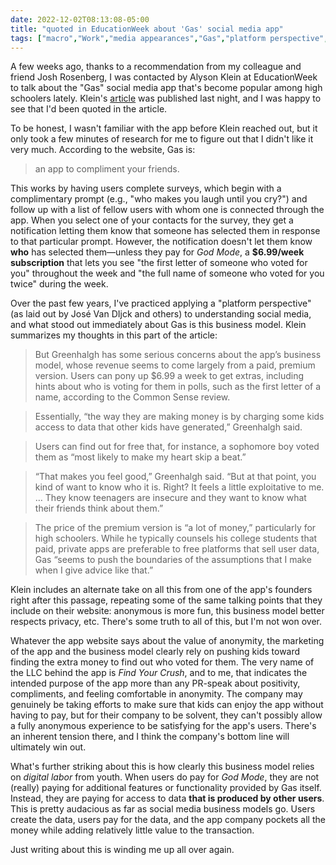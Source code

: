 ```yaml
---
date: 2022-12-02T08:13:08-05:00
title: "quoted in EducationWeek about 'Gas' social media app"
tags: ["macro","Work","media appearances","Gas","platform perspective","EducationWeek","Josh Rosenberg","digital labor","José Van Dijck","business model","ClassDojo"]
---
```

A few weeks ago, thanks to a recommendation from my colleague and friend Josh Rosenberg, I was contacted by Alyson Klein at EducationWeek to talk about the "Gas" social media app that's become popular among high schoolers lately. Klein's [article](https://www.edweek.org/technology/gas-is-the-latest-app-to-catch-fire-with-kids-what-you-need-to-know-about-it/2022/12) was published last night, and I was happy to see that I'd been quoted in the article. 

To be honest, I wasn't familiar with the app before Klein reached out, but it only took a few minutes of research for me to figure out that I didn't like it very much. According to the website, Gas is:

> an app to compliment your friends.

This works by having users complete surveys, which begin with a complimentary prompt (e.g., "who makes you laugh until you cry?") and follow up with a list of fellow users with whom one is connected through the app. When you select one of your contacts for the survey, they get a notification letting them know that someone has selected them in response to that particular prompt. However, the notification doesn't let them know **who** has selected them—unless they pay for *God Mode*, a **$6.99/week subscription** that lets you see "the first letter of someone who voted for you" throughout the week and "the full name of someone who voted for you twice" during the week. 

Over the past few years, I've practiced applying a "platform perspective" (as laid out by José Van DIjck and others) to understanding social media, and what stood out immediately about Gas is this business model. Klein summarizes my thoughts in this part of the article: 

> But Greenhalgh has some serious concerns about the app’s business model, whose revenue seems to come largely from a paid, premium version. Users can pony up $6.99 a week to get extras, including hints about who is voting for them in polls, such as the first letter of a name, according to the Common Sense review.

> Essentially, “the way they are making money is by charging some kids access to data that other kids have generated,” Greenhalgh said.

> Users can find out for free that, for instance, a sophomore boy voted them as “most likely to make my heart skip a beat.”

> “That makes you feel good,” Greenhalgh said. “But at that point, you kind of want to know who it is. Right? It feels a little exploitative to me. … They know teenagers are insecure and they want to know what their friends think about them.”

> The price of the premium version is “a lot of money,” particularly for high schoolers. While he typically counsels his college students that paid, private apps are preferable to free platforms that sell user data, Gas “seems to push the boundaries of the assumptions that I make when I give advice like that.”

Klein includes an alternate take on all this from one of the app's founders right after this passage, repeating some of the same talking points that they include on their website: anonymous is more fun, this business model better respects privacy, etc. There's some truth to all of this, but I'm not won over. 

Whatever the app website says about the value of anonymity, the marketing of the app and the business model clearly rely on pushing kids toward finding the extra money to find out who voted for them. The very name of the LLC behind the app is *Find Your Crush*, and to me, that indicates the intended purpose of the app more than any PR-speak about positivity, compliments, and feeling comfortable in anonymity. The company may genuinely be taking efforts to make sure that kids can enjoy the app without having to pay, but for their company to be solvent, they can't possibly allow a fully anonymous experience to be satisfying for the app's users. There's an inherent tension there, and I think the company's bottom line will ultimately win out.

What's further striking about this is how clearly this business model relies on *digital labor* from youth. When users do pay for *God Mode*, they are not (really) paying for additional features or functionality provided by Gas itself. Instead, they are paying for access to data **that is produced by other users**. This is pretty audacious as far as social media business models go. Users create the data, users pay for the data, and the app company pockets all the money while adding relatively little value to the transaction.

Just writing about this is winding me up all over again. 